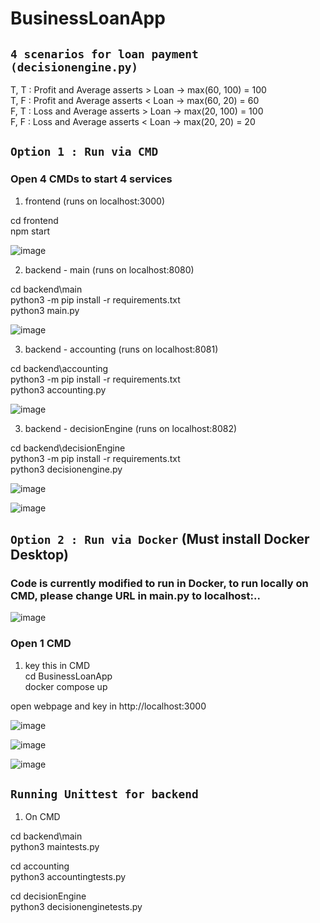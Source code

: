 # BusinessLoanApp

## `4 scenarios for loan payment (decisionengine.py)`

T, T : Profit and Average asserts > Loan -> max(60, 100) = 100 \
T, F : Profit and Average asserts < Loan -> max(60, 20) = 60 \
F, T : Loss and Average asserts > Loan -> max(20, 100) = 100 \
F, F : Loss and Average asserts < Loan -> max(20, 20) = 20

## `Option 1 : Run via CMD`

### Open 4 CMDs to start 4 services

1) frontend (runs on localhost:3000)

cd frontend \
npm start

![image](https://user-images.githubusercontent.com/15668158/234330961-c08649b5-e96f-4f30-a371-b5be8696cd0e.png)


2) backend - main (runs on localhost:8080)

cd backend\main \
python3 -m pip install -r requirements.txt \
python3 main.py

![image](https://user-images.githubusercontent.com/15668158/234331118-68e159a7-e687-4234-bc0f-df48426dc3bb.png)


3) backend - accounting (runs on localhost:8081)

cd backend\accounting \
python3 -m pip install -r requirements.txt \
python3 accounting.py

![image](https://user-images.githubusercontent.com/15668158/234331210-58c57209-c575-4864-b789-a6a6ab999410.png)


3) backend - decisionEngine (runs on localhost:8082)

cd backend\decisionEngine \
python3 -m pip install -r requirements.txt \
python3 decisionengine.py

![image](https://user-images.githubusercontent.com/15668158/234331679-0b4793ea-da60-42a7-b1a0-c393e1176108.png)

![image](https://user-images.githubusercontent.com/15668158/234341499-16b74d86-a558-4fbe-81f5-dabe5d14d35f.png)



## `Option 2 : Run via Docker` (Must install Docker Desktop) 

### Code is currently modified to run in Docker, to run locally on CMD, please change URL in main.py to localhost:..
![image](https://user-images.githubusercontent.com/15668158/234494358-fc43483f-ab86-4182-9b25-21645b38a3df.png)


### Open 1 CMD


1) key this in CMD \
cd BusinessLoanApp \
docker compose up

open webpage and key in http://localhost:3000


![image](https://user-images.githubusercontent.com/15668158/234493752-64b25fdd-f3dc-44a6-b252-3ed7738ea56a.png)

![image](https://user-images.githubusercontent.com/15668158/234493972-b3b73c9b-dc52-4800-925a-7fb1592957c2.png)

![image](https://user-images.githubusercontent.com/15668158/234503975-1d905014-b893-49b5-a7c2-94a42be582fe.png)

## `Running Unittest for backend` 

1) On CMD

cd backend\main \
python3 maintests.py

cd accounting \
python3 accountingtests.py

cd decisionEngine \
python3 decisionenginetests.py


